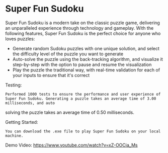 # Super Fun Sudoku

Super Fun Sudoku is a modern take on the classic puzzle game, delivering an unparalleled experience through technology and gameplay. With the following features, Super Fun Sudoku is the perfect choice for anyone who loves puzzles:

- Generate random Sudoku puzzles with one unique solution, and select the difficulty level of the puzzle you want to generate
- Auto-solve the puzzle using the back-tracking algorithm, and visualize it step-by-step with the option to pause and resume the visualization
- Play the puzzle the traditional way, with real-time validation for each of your inputs to ensure that it's correct

Testing:

    Performed 1000 tests to ensure the performance and user experience of Super Fun Sudoku. Generating a puzzle takes an average time of 3.00 milliseconds, and auto 
solving the puzzle takes an average time of 0.50 milliseconds.

Getting Started:

    You can download the .exe file to play Super Fun Sudoku on your local machine.

Demo Video: https://www.youtube.com/watch?v=xZ-OOCia_Ms 
